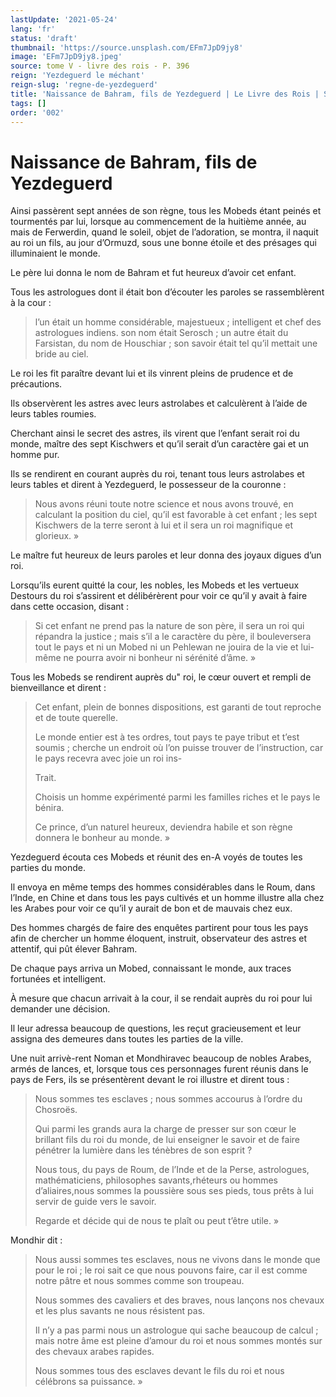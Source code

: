 ```yaml
---
lastUpdate: '2021-05-24'
lang: 'fr'
status: 'draft'
thumbnail: 'https://source.unsplash.com/EFm7JpD9jy8'
image: 'EFm7JpD9jy8.jpeg'
source: tome V - livre des rois - P. 396
reign: 'Yezdeguerd le méchant'
reign-slug: 'regne-de-yezdeguerd'
title: 'Naissance de Bahram, fils de Yezdeguerd | Le Livre des Rois | Shâhnâmeh'
tags: []
order: '002'
---
```


<!-- LTeX: language=fr -->

# Naissance de Bahram, fils de Yezdeguerd

Ainsi passèrent sept années de son règne, tous les Mobeds étant peinés et tourmentés par lui, lorsque au commencement de la huitième année, au mais de Ferwerdin, quand le soleil, objet de l’adoration, se montra, il naquit au roi un fils, au jour d’Ormuzd, sous une bonne étoile et des présages qui illuminaient le monde.

Le père lui donna le nom de Bahram et fut heureux d’avoir cet enfant.

Tous les astrologues dont il était bon d’écouter les paroles se rassemblèrent à la cour :

> l’un était un homme considérable, majestueux ; intelligent et chef des astrologues indiens. son nom était Serosch ; un autre était du Farsistan, du nom de Houschiar ; son savoir était tel qu’il mettait une bride au ciel.

Le roi les fit paraître devant lui et ils vinrent pleins de prudence et de précautions.

Ils observèrent les astres avec leurs astrolabes et calculèrent à l’aide de leurs tables roumies.

Cherchant ainsi le secret des astres, ils virent que l’enfant serait roi du monde, maître des sept Kischwers et qu’il serait d’un caractère gai et un homme pur.

Ils se rendirent en courant auprès du roi, tenant tous leurs astrolabes et leurs tables et dirent à Yezdeguerd, le possesseur de la couronne :

> Nous avons réuni toute notre science et nous avons trouvé, en calculant la position du ciel, qu’il est favorable à cet enfant ; les sept Kischwers de la terre seront à lui et il sera un roi magnifique et glorieux. »

Le maître fut heureux de leurs paroles et leur donna des joyaux digues d’un roi.

Lorsqu’ils eurent quitté la cour, les nobles, les Mobeds et les vertueux Destours du roi s’assirent et délibérèrent pour voir ce qu’il y avait à faire dans cette occasion, disant :

> Si cet enfant ne prend pas la nature de son père, il sera un roi qui répandra la justice ; mais s’il a le caractère du père, il bouleversera tout le pays et ni un Mobed ni un Pehlewan ne jouira de la vie et lui-même ne pourra avoir ni bonheur ni sérénité d’âme. »

Tous les Mobeds se rendirent auprès du" roi, le cœur ouvert et rempli de bienveillance et dirent :

> Cet enfant, plein de bonnes dispositions, est garanti de tout reproche et de toute querelle.
>
> Le monde entier est à tes ordres, tout pays te paye tribut et t’est soumis ; cherche un endroit où l’on puisse trouver de l’instruction, car le pays recevra avec joie un roi ins-
>
> Trait.
>
> Choisis un homme expérimenté parmi les familles riches et le pays le bénira.
>
> Ce prince, d’un naturel heureux, deviendra habile et son règne donnera le bonheur au monde. »

Yezdeguerd écouta ces Mobeds et réunit des en-A voyés de toutes les parties du monde.

Il envoya en même temps des hommes considérables dans le Roum, dans l’Inde, en Chine et dans tous les pays cultivés et un homme illustre alla chez les Arabes pour voir ce qu’il y aurait de bon et de mauvais chez eux.

Des hommes chargés de faire des enquêtes partirent pour tous les pays afin de chercher un homme éloquent, instruit, observateur des astres et attentif, qui pût élever Bahram.

De chaque pays arriva un Mobed, connaissant le monde, aux traces fortunées et intelligent.

À mesure que chacun arrivait à la cour, il se rendait auprès du roi pour lui demander une décision.

Il leur adressa beaucoup de questions, les reçut gracieusement et leur assigna des demeures dans toutes les parties de la ville.

Une nuit arrivè-rent Noman et Mondhiravec beaucoup de nobles Arabes, armés de lances, et, lorsque tous ces personnages furent réunis dans le pays de Fers, ils se présentèrent devant le roi illustre et dirent tous :

> Nous sommes tes esclaves ; nous sommes accourus à l’ordre du Chosroës.
>
> Qui parmi les grands aura la charge de presser sur son cœur le brillant fils du roi du monde, de lui enseigner le savoir et de faire pénétrer la lumière dans les ténèbres de son esprit ?
>
> Nous tous, du pays de Roum, de l’Inde et de la Perse, astrologues, mathématiciens, philosophes savants,rhéteurs ou hommes d’aliaires,nous sommes la poussière sous ses pieds, tous prêts à lui servir de guide vers le savoir.
>
> Regarde et décide qui de nous te plaît ou peut t’être utile. »

Mondhir dit :

> Nous aussi sommes tes esclaves, nous ne vivons dans le monde que pour le roi ; le roi sait ce que nous pouvons faire, car il est comme notre pâtre et nous sommes comme son troupeau.
>
> Nous sommes des cavaliers et des braves, nous lançons nos chevaux et les plus savants ne nous résistent pas.
>
> Il n’y a pas parmi nous un astrologue qui sache beaucoup de calcul ; mais notre âme est pleine d’amour du roi et nous sommes montés sur des chevaux arabes rapides.
>
> Nous sommes tous des esclaves devant le fils du roi et nous célébrons sa puissance. »
